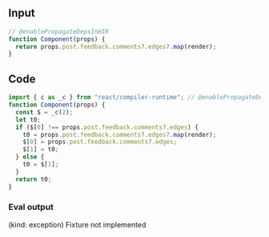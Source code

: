 
## Input

```javascript
// @enablePropagateDepsInHIR
function Component(props) {
  return props.post.feedback.comments?.edges?.map(render);
}

```

## Code

```javascript
import { c as _c } from "react/compiler-runtime"; // @enablePropagateDepsInHIR
function Component(props) {
  const $ = _c(2);
  let t0;
  if ($[0] !== props.post.feedback.comments?.edges) {
    t0 = props.post.feedback.comments?.edges?.map(render);
    $[0] = props.post.feedback.comments?.edges;
    $[1] = t0;
  } else {
    t0 = $[1];
  }
  return t0;
}

```
      
### Eval output
(kind: exception) Fixture not implemented